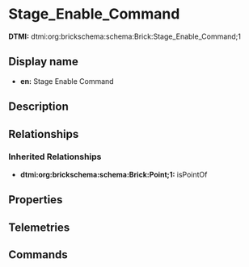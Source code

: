 # Stage_Enable_Command
**DTMI:** dtmi:org:brickschema:schema:Brick:Stage_Enable_Command;1
## Display name
- **en:** Stage Enable Command
## Description
## Relationships
### Inherited Relationships
* **dtmi:org:brickschema:schema:Brick:Point;1:** isPointOf
## Properties
## Telemetries
## Commands
